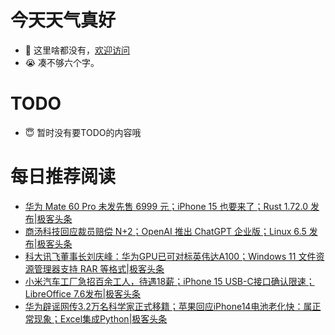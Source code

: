 # 今天天气真好
- 👋 这里啥都没有，[欢迎访问](https://zhangfeng-ola.github.io/)
- 😭 凑不够六个字。
<!---
- 👀 I’m interested in ...
- 🌱 I’m currently learning ...
- 💞️ I’m looking to collaborate on ...
- 📫 How to reach me ...
- 😇 I'm doing something ...

--->

# TODO 
- 😇 暂时没有要TODO的内容哦

<!---
zhangfeng-ola/zhangfeng-ola is a ✨ special ✨ repository because its `README.md` (this file) appears on your GitHub profile.
You can click the Preview link to take a look at your changes.
--->

# 每日推荐阅读
<!-- BLOG-POST-LIST:START -->
- [华为 Mate 60 Pro 未发先售 6999 元；iPhone 15 也要来了；Rust 1.72.0 发布|极客头条](https://blog.csdn.net/weixin_39786569/article/details/132576338)
- [商汤科技回应裁员赔偿 N+2；OpenAI 推出 ChatGPT 企业版；Linux 6.5 发布|极客头条](https://blog.csdn.net/weixin_39786569/article/details/132554931)
- [科大讯飞董事长刘庆峰：华为GPU已可对标英伟达A100；Windows 11 文件资源管理器支持 RAR 等格式|极客头条](https://blog.csdn.net/weixin_39786569/article/details/132532618)
- [小米汽车工厂急招百余工人，待遇18薪；iPhone 15 USB-C接口确认限速；LibreOffice 7.6发布|极客头条](https://blog.csdn.net/weixin_39786569/article/details/132489251)
- [华为辟谣网传3.2万名科学家正式移籍；苹果回应iPhone14电池老化快：属正常现象；Excel集成Python|极客头条](https://blog.csdn.net/weixin_39786569/article/details/132445977)
<!-- BLOG-POST-LIST:END -->
